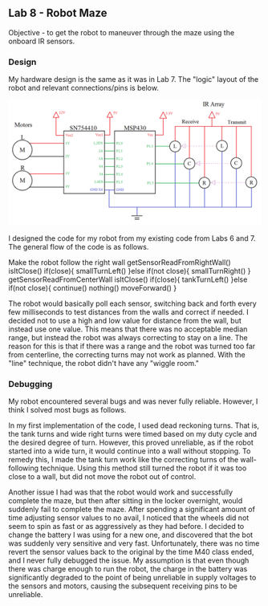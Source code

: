 ## Lab 8 - Robot Maze

Objective - to get the robot to maneuver through the maze using the onboard IR sensors.

### Design

My hardware design is the same as it was in Lab 7. The "logic" layout of the robot and relevant connections/pins is below.

![alt text](https://raw.githubusercontent.com/ChrisMKiernan/ECE382_Lab8/master/HardwarePinDiagram.png "The hardware layout of my robot's circuits, in logic format")

I designed the code for my robot from my existing code from Labs 6 and 7. The general flow of the code is as follows.

Make the robot follow the right wall
getSensorReadFromRightWall()
isItClose()
  if(close){
    smallTurnLeft()
  }else if(not close){
    smallTurnRight()
  }
getSensorReadFromCenterWall
isItClose()
  if(close){
    tankTurnLeft()
  }else if(not close){
    continue()
    nothing()
    moveForward()
  }

The robot would basically poll each sensor, switching back and forth every few milliseconds to test distances from the walls and correct if needed. I decided not to use a high and low value for distance from the wall, but instead use one value. This means that there was no acceptable median range, but instead the robot was always correcting to stay on a line. The reason for this is that if there was a range and the robot was turned too far from centerline, the correcting turns may not work as planned. With the "line" technique, the robot didn't have any "wiggle room."

### Debugging

My robot encountered several bugs and was never fully reliable. However, I think I solved most bugs as follows.

In my first implementation of the code, I used dead reckoning turns. That is, the tank turns and wide right turns were timed based on my duty cycle and the desired degree of turn. However, this proved unreliable, as if the robot started into a wide turn, it would continue into a wall without stopping. To remedy this, I made the tank turn work like the correcting turns of the wall-following technique. Using this method still turned the robot if it was too close to a wall, but did not move the robot out of control.

Another issue I had was that the robot would work and successfully complete the maze, but then after sitting in the locker overnight, would suddenly fail to complete the maze. After spending a significant amount of time adjusting sensor values to no avail, I noticed that the wheels did not seem to spin as fast or as aggressively as they had before. I decided to change the battery I was using for a new one, and discovered that the bot was suddenly very sensitive and very fast. Unfortunately, there was no time revert the sensor values back to the original by the time M40 class ended, and I never fully debugged the issue. My assumption is that even though there was charge enough to run the robot, the charge in the battery was significantly degraded to the point of being unreliable in supply voltages to the sensors and motors, causing the subsequent receiving pins to be unreliable.
